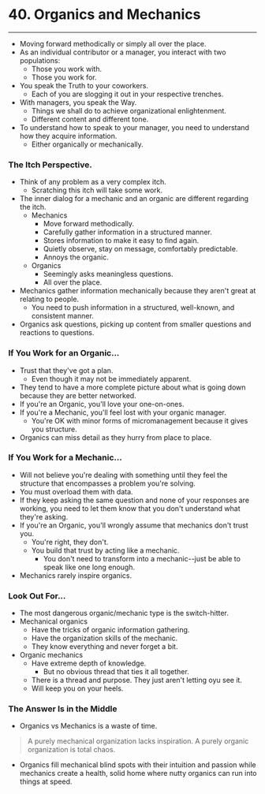 # 40. Organics and Mechanics
----
- Moving forward methodically or simply all over the place.
- As an individual contributor or a manager, you interact with two populations:
  - Those you work with.
  - Those you work for.
- You speak the Truth to your coworkers.
  - Each of you are slogging it out in your respective trenches.
- With managers, you speak the Way.
  - Things we shall do to achieve organizational enlightenment.
  - Different content and different tone.
- To understand how to speak to your manager, you need to understand how they acquire information.
  - Either organically or mechanically.

### The Itch Perspective.
- Think of any problem as a very complex itch.
  - Scratching this itch will take some work.
- The inner dialog for a mechanic and an organic are different regarding the itch.
  - Mechanics
    - Move forward methodically.
    - Carefully gather information in a structured manner.
    - Stores information to make it easy to find again.
    - Quietly observe, stay on message, comfortably predictable.
    - Annoys the organic.
  - Organics
    - Seemingly asks meaningless questions.
    - All over the place.
- Mechanics gather information mechanically because they aren't great at relating to people.
  - You need to push information in a structured, well-known, and consistent manner.
- Organics ask questions, picking up content from smaller questions and reactions to questions.

### If You Work for an Organic...
- Trust that they've got a plan.
  - Even though it may not be immediately apparent.
- They tend to have a more complete picture about what is going down because they are better networked.
- If you're an Organic, you'll love your one-on-ones.
- If you're a Mechanic, you'll feel lost with your organic manager.
  - You're OK with minor forms of micromanagement because it gives you structure.
- Organics can miss detail as they hurry from place to place.

### If You Work for a Mechanic...
- Will not believe you're dealing with something until they feel the structure that encompasses a problem you're solving.
- You must overload them with data.
- If they keep asking the same question and none of your responses are working, you need to let them know that you don't understand what they're asking.
- If you're an Organic, you'll wrongly assume that mechanics don't trust you.
  - You're right, they don't.
  - You build that trust by acting like a mechanic.
    - You don't need to transform into a mechanic--just be able to speak like one long enough.
- Mechanics rarely inspire organics.

### Look Out For...
- The most dangerous organic/mechanic type is the switch-hitter.
- Mechanical organics
  - Have the tricks of organic information gathering.
  - Have the organization skills of the mechanic.
  - They know everything and never forget a bit.
- Organic mechanics
  - Have extreme depth of knowledge.
    - But no obvious thread that ties it all together.
  - There is a thread and purpose. They just aren't letting oyu see it.
  - Will keep you on your heels.

### The Answer Is in the Middle
- Organics vs Mechanics is a waste of time.
> A purely mechanical organization lacks inspiration. A purely organic organization is total chaos.
- Organics fill mechanical blind spots with their intuition and passion while mechanics create a health, solid home where nutty organics can run into things at speed.